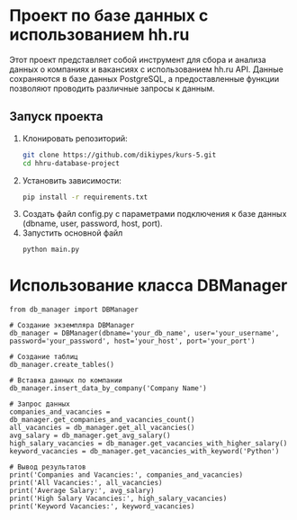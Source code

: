 # Проект по базе данных с использованием hh.ru 
Этот проект представляет собой инструмент для сбора и анализа данных о компаниях и вакансиях с использованием hh.ru API. Данные сохраняются в базе данных PostgreSQL, а предоставленные функции позволяют проводить различные запросы к данным.

## Запуск проекта

1. Клонировать репозиторий:
   ```bash
   git clone https://github.com/dikiypes/kurs-5.git
   cd hhru-database-project

2. Установить зависимости:
    ```bash
    pip install -r requirements.txt

3. Создать файл config.py с параметрами подключения к базе данных (dbname, user, password, host, port).
4. Запустить основной файл
    ```bash
    python main.py


# Использование класса DBManager
```
from db_manager import DBManager

# Создание экземпляра DBManager
db_manager = DBManager(dbname='your_db_name', user='your_username', password='your_password', host='your_host', port='your_port')

# Создание таблиц
db_manager.create_tables()

# Вставка данных по компании
db_manager.insert_data_by_company('Company Name')

# Запрос данных
companies_and_vacancies = db_manager.get_companies_and_vacancies_count()
all_vacancies = db_manager.get_all_vacancies()
avg_salary = db_manager.get_avg_salary()
high_salary_vacancies = db_manager.get_vacancies_with_higher_salary()
keyword_vacancies = db_manager.get_vacancies_with_keyword('Python')

# Вывод результатов
print('Companies and Vacancies:', companies_and_vacancies)
print('All Vacancies:', all_vacancies)
print('Average Salary:', avg_salary)
print('High Salary Vacancies:', high_salary_vacancies)
print('Keyword Vacancies:', keyword_vacancies)
